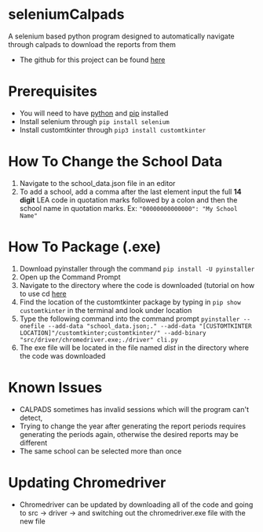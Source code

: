 # seleniumCalpads
A selenium based python program designed to automatically navigate through calpads to download the reports from them
- The github for this project can be found [here](https://github.com/6WeinsteinJ/seleniumCalpads)

# Prerequisites
- You will need to have [python](https://www.python.org/downloads/) and [pip](https://pip.pypa.io/en/stable/installation/) installed
- Install selenium through `pip install selenium`
- Install customtkinter through `pip3 install customtkinter`

# How To Change the School Data
1. Navigate to the school_data.json file in an editor
2. To add a school, add a comma after the last element input the full **14 digit** LEA code in quotation marks followed by a colon and then the school name in quotation marks.
Ex: `"00000000000000": "My School Name"`

# How To Package (.exe)
1. Download pyinstaller through the command `pip install -U pyinstaller`
2. Open up the Command Prompt
3. Navigate to the directory where the code is downloaded (tutorial on how to use cd [here](https://www.howtogeek.com/659411/how-to-change-directories-in-command-prompt-on-windows-10/ )
4. Find the location of the customtkinter package by typing in `pip show customtkinter` in the terminal and look under location
5. Type the following command into the command prompt `pyinstaller --onefile --add-data "school_data.json;." --add-data "[CUSTOMTKINTER LOCATION]"/customtkinter;customtkinter/" --add-binary "src/driver/chromedriver.exe;./driver" cli.py`
6. The exe file will be located in the file named *dist* in the directory where the code was downloaded

#
# Known Issues
- CALPADS sometimes has invalid sessions which will the program can't detect,
- Trying to change the year after generating the report periods requires generating the periods again, otherwise the desired reports may be different
- The same school can be selected more than once

# Updating Chromedriver
- Chromedriver can be updated by downloading all of the code and going to src -> driver -> and switching out the chromedriver.exe file with the new file


